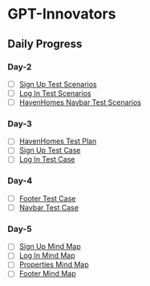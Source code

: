 # GPT-Innovators
## Daily Progress
### Day-2
- [ ] [Sign Up Test Scenarios](https://trello.com/invite/b/66fd07bedb4f60458d6e6feb/ATTI319e7d1e412a7b9d40c58f0692591540B6CC04D7/heaven-homes)
- [ ] [Log In Test Scenarios](https://trello.com/invite/b/66fd07bedb4f60458d6e6feb/ATTI319e7d1e412a7b9d40c58f0692591540B6CC04D7/heaven-homes)
- [ ] [HavenHomes Navbar Test Scenarios](https://trello.com/invite/b/66fd07bedb4f60458d6e6feb/ATTI319e7d1e412a7b9d40c58f0692591540B6CC04D7/heaven-homes)
### Day-3
- [ ] [HavenHomes Test Plan](https://docs.google.com/document/d/18GmfRsDuMKdBc6mAxQbRdPeLZIVQ-B6Ag4Pr4gEdMo8/edit?usp=sharing)
- [ ] [Sign Up Test Case](https://docs.google.com/spreadsheets/d/1XleBxo06bCQuVBRtZorMxVCDoYcMwGYvAPWqS12-XEU/edit?usp=sharing)
- [ ] [Log In Test Case](https://docs.google.com/spreadsheets/d/1XleBxo06bCQuVBRtZorMxVCDoYcMwGYvAPWqS12-XEU/edit?usp=sharing)
### Day-4
- [ ] [Footer Test Case](https://docs.google.com/spreadsheets/d/1XleBxo06bCQuVBRtZorMxVCDoYcMwGYvAPWqS12-XEU/edit?usp=sharing)
- [ ] [Navbar Test Case](https://docs.google.com/spreadsheets/d/1XleBxo06bCQuVBRtZorMxVCDoYcMwGYvAPWqS12-XEU/edit?usp=sharing)

### Day-5
- [ ] [Sign Up Mind Map](https://miro.com/welcomeonboard/azlQSmtZNk9ybHhpYUNhOEVVT3JHSXV5ZWs5bXVOUlM5aklCdlpqUnlCMWlmcFNCdkloTVNScnlwN0x1UGZsMHwzNDU4NzY0NjAyMjE2NzUxNjc0fDI=?share_link_id=16937339040)
- [ ] [Log In Mind Map](https://miro.com/welcomeonboard/dUpkeFBZWEVYQW5iOVhtZ0hwUTc3aTlVSGlrREtzOTd1OTNhaTZGU1loVnNEd2tUMEhHdGpuazVZZmZYYVh6SXwzNDU4NzY0NjAyMjE2NzUxNjc0fDI=?share_link_id=973129870669)
- [ ] [Properties Mind Map](https://miro.com/welcomeonboard/RlZjb2ZoM0FXU0s3bU0wYTZ5UlNQY0JWRGo2MWhzRlU5cWVINGszS3hybXpVdlNpelNoQ1B0eHZpUmwwOXk3VHwzNDU4NzY0NjAyMjE2NzUxNjc0fDI=?share_link_id=277547883977)
- [ ] [Footer Mind Map](https://miro.com/welcomeonboard/TFdBV0tnZWZydGVQWjJ5YlQzZEppNHJxaXgxbk1MekgzYTJsVHE4V2tnT0E5TTVNamJBVk5HdzViREw0QTBXUnwzNDU4NzY0NjAyMjE2NzUxNjc0fDI=?share_link_id=859289899509)
